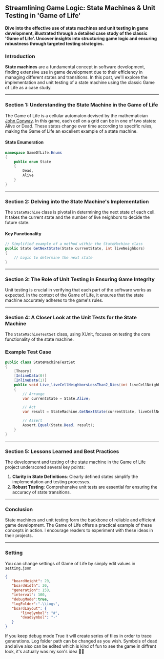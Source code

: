 ## Streamlining Game Logic: State Machines & Unit Testing in 'Game of Life'

#### Dive into the effective use of state machines and unit testing in game development, illustrated through a detailed case study of the classic 'Game of Life'. Uncover insights into structuring game logic and ensuring robustness through targeted testing strategies.


### Introduction
**State machines** are a fundamental concept in software development, finding extensive use in game development due to their efficiency in managing different states and transitions. In this post, we'll explore the implementation and unit testing of a state machine using the classic Game of Life as a case study.

---

### Section 1: Understanding the State Machine in the Game of Life
The Game of Life is a cellular automaton devised by the mathematician [John Conway](https://en.wikipedia.org/wiki/Conway%27s_Game_of_Life). In this game, each cell on a grid can be in one of two states: Alive or Dead. These states change over time according to specific rules, making the Game of Life an excellent example of a state machine.

#### State Enumeration
```csharp
namespace GameOfLife.Enums
{
    public enum State
    {
        Dead,
        Alive
    }
}
```
---

### Section 2: Delving into the State Machine's Implementation
The `StateMachine` class is pivotal in determining the next state of each cell. It takes the current state and the number of live neighbors to decide the future state.

#### Key Functionality
```csharp
// Simplified example of a method within the StateMachine class
public State GetNextState(State currentState, int liveNeighbors)
{
    // Logic to determine the next state
}
```
---

### Section 3: The Role of Unit Testing in Ensuring Game Integrity

Unit testing is crucial in verifying that each part of the software works as expected. In the context of the Game of Life, it ensures that the state machine accurately adheres to the game's rules.

---

### Section 4: A Closer Look at the Unit Tests for the State Machine
The `StateMachineTestSet` class, using XUnit, focuses on testing the core functionality of the state machine.

### Example Test Case
```csharp
public class StateMachineTestSet
{
    [Theory]
    [InlineData(0)]
    [InlineData(1)]
    public void Live_liveCellNeighborsLessThan2_Dies(int liveCellNeighbors)
    {
        // Arrange
        var currentState = State.Alive;

        // Act
        var result = StateMachine.GetNextState(currentState, liveCellNeighbors);

        // Assert
        Assert.Equal(State.Dead, result);
    }
}
```

---

### Section 5: Lessons Learned and Best Practices
The development and testing of the state machine in the Game of Life project underscored several key points:

1. **Clarity in State Definitions**: Clearly defined states simplify the implementation and testing processes.
2. **Robust Testing**: Comprehensive unit tests are essential for ensuring the accuracy of state transitions.

---

### Conclusion
State machines and unit testing form the backbone of reliable and efficient game development. The Game of Life offers a practical example of these concepts in action. I encourage readers to experiment with these ideas in their projects.

---
### Setting
You can change settings of Game of Life by simply edit values in[ ``setting.json``](https://github.com/E4M9i/GameOfLife/blob/main/GameOfLife/setting.json)
 ``` json 
 {
    "boardHeight": 20,
    "boardWidth": 30,
    "generation": 150,
    "interval": 100,
    "debugMode":true,
    "logFolder":".\\Logs",
    "boardLayout": {
        "liveSymbol": "#",
        "deadSymbol": "-"
    }
} 
```
If you keep debug mode True it will create series of files in order to trace generations.
Log folder path can be changed as you wish.
Symbols of dead and alive also can be edited which is kind of fun to see the game in diffrent look, it's actually was my son's idea 🧬💡
